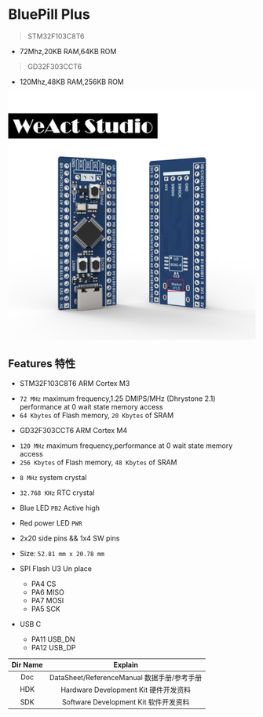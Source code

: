 # BluePill Plus
> STM32F103C8T6
* 72Mhz,20KB RAM,64KB ROM
> GD32F303CCT6
* 120Mhz,48KB RAM,256KB ROM

![](Images/BluePillPlus.jpg)

## Features 特性
* STM32F103C8T6 ARM Cortex M3
+ `72 MHz` maximum frequency,1.25 DMIPS/MHz (Dhrystone 2.1) performance at 0 wait state memory access
+ `64 Kbytes` of Flash memory, `20 Kbytes` of SRAM
* GD32F303CCT6 ARM Cortex M4
+ `120 MHz` maximum frequency,performance at 0 wait state memory access
+ `256 Kbytes` of Flash memory, `48 Kbytes` of SRAM
* `8 MHz` system crystal
* `32.768 KHz` RTC crystal
* Blue LED `PB2` Active high
* Red power LED `PWR`
* 2x20 side pins && 1x4 SW pins
* Size: `52.81 mm x 20.78 mm`

* SPI Flash U3 Un place
   + PA4  CS
   + PA6  MISO
   + PA7  MOSI
   + PA5  SCK
* USB C
   + PA11  USB_DN
   + PA12  USB_DP

|Dir Name|Explain|
| :--:|:--:|
|Doc|DataSheet/ReferenceManual 数据手册/参考手册|
|HDK|Hardware Development Kit 硬件开发资料|
|SDK|Software Development Kit 软件开发资料|